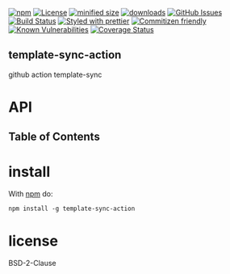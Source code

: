 [![npm](https://img.shields.io/npm/v/template-sync-action.svg)](https://www.npmjs.com/package/template-sync-action)
[![License](https://img.shields.io/badge/License-BSD%203--Clause-blue.svg)](https://opensource.org/licenses/BSD-3-Clause)
[![minified size](https://badgen.net/bundlephobia/min/template-sync-action)](https://bundlephobia.com/result?p=template-sync-action)
[![downloads](http://img.shields.io/npm/dm/template-sync-action.svg?style=flat-square)](https://npmjs.org/package/template-sync-action)
[![GitHub Issues](https://img.shields.io/github/issues/template-sync-action/template-sync-action.svg?style=flat-square)](https://github.com/template-sync-action/template-sync-action/issues)
[![Build Status](https://img.shields.io/endpoint.svg?url=https%3A%2F%2Factions-badge.atrox.dev%2Ftemplate-sync-action%2Ftemplate-sync-action%2Fbadge\&style=flat)](https://actions-badge.atrox.dev/template-sync-action/template-sync-action/goto)
[![Styled with prettier](https://img.shields.io/badge/styled_with-prettier-ff69b4.svg)](https://github.com/prettier/prettier)
[![Commitizen friendly](https://img.shields.io/badge/commitizen-friendly-brightgreen.svg)](http://commitizen.github.io/cz-cli/)
[![Known Vulnerabilities](https://snyk.io/test/github/template-sync-action/template-sync-action/badge.svg)](https://snyk.io/test/github/template-sync-action/template-sync-action)
[![Coverage Status](https://coveralls.io/repos/template-sync-action/template-sync-action/badge.svg)](https://coveralls.io/github/template-sync-action/template-sync-action)

## template-sync-action

github action template-sync

# API

<!-- Generated by documentation.js. Update this documentation by updating the source code. -->

## Table of Contents

# install

With [npm](http://npmjs.org) do:

```shell
npm install -g template-sync-action
```

# license

BSD-2-Clause
